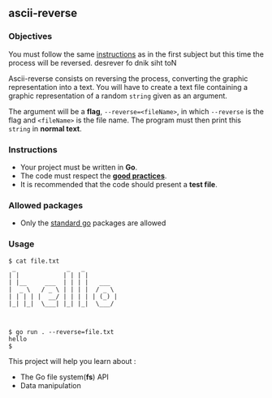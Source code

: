 ## ascii-reverse

### Objectives

You must follow the same [instructions](https://public.01-edu.org/subjects/ascii-art/) as in the first subject but this time the process will be reversed. desrever fo dnik siht toN

Ascii-reverse consists on reversing the process, converting the graphic representation into a text. You will have to create a text file containing a graphic representation of a random `string` given as an argument.

The argument will be a **flag**, `--reverse=<fileName>`, in which `--reverse` is the flag and `<fileName>` is the file name. The program must then print this `string` in **normal text**.

### Instructions

- Your project must be written in **Go**.
- The code must respect the [**good practices**](https://public.01-edu.org/subjects/good-practices/).
- It is recommended that the code should present a **test file**.

### Allowed packages

- Only the [standard go](https://golang.org/pkg/) packages are allowed

### Usage

```console
$ cat file.txt
 _              _   _
| |            | | | |
| |__     ___  | | | |   ___
|  _ \   / _ \ | | | |  / _ \
| | | | |  __/ | | | | | (_) |
|_| |_|  \___| |_| |_|  \___/



$ go run . --reverse=file.txt
hello
$
```

This project will help you learn about :

- The Go file system(**fs**) API
- Data manipulation

